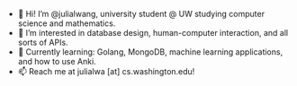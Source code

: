 - 👋 Hi! I’m @julialwang, university student @ UW studying computer science and mathematics.
- 👀 I’m interested in database design, human-computer interaction, and all sorts of APIs.
- 🌱 Currently learning: Golang, MongoDB, machine learning applications, and how to use Anki.
- 📫 Reach me at julialwa [at] cs.washington.edu!

<!---
julialwang/julialwang is a ✨ special ✨ repository because its `README.md` (this file) appears on your GitHub profile.
You can click the Preview link to take a look at your changes.
--->
